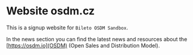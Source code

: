 # Website osdm.cz

This is a signup website for `Bileto OSDM Sandbox`.

In the news section you can find the latest news and resources about the [https://osdm.io](OSDM) (Open Sales and Distribution Model).
